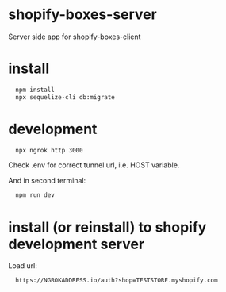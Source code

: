 # shopify-boxes-server
Server side app for shopify-boxes-client

# install

```bash
  npm install
  npx sequelize-cli db:migrate
```

# development

```bash
  npx ngrok http 3000
```

Check .env for correct tunnel url, i.e. HOST variable.

And in second terminal:

```bash
  npm run dev
```

# install (or reinstall) to shopify development server

Load url:

```
  https://NGROKADDRESS.io/auth?shop=TESTSTORE.myshopify.com
```
